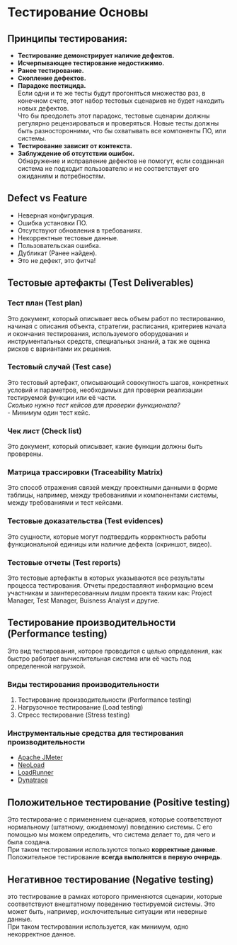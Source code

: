 # Тестирование Основы

## Принципы тестирования:

* **Тестирование демонстрирует наличие дефектов.**
* **Исчерпывающее тестирование недостижимо.**
* **Ранее тестирование.**
* **Скопление дефектов.**
* **Парадокс пестицида.**\
  &#x20;   Если одни и те же тесты будут прогоняться множество раз, в конечном счете, этот набор тестовых сценариев не будет находить новых дефектов.\
  &#x20;   Что бы преодолеть этот парадокс, тестовые сценарии должны регулярно рецензироваться и проверяться. Новые тесты должны быть разносторонними, что бы охватывать все компоненты ПО, или системы.
* **Тестирование зависит от контекста.**
* **Заблуждение об отсутствии ошибок.**\
  &#x20;   Обнаружение и исправление дефектов не помогут, если созданная система не подходит пользователю и не соответствует его ожиданиям и потребностям.

## Defect vs Feature

* Неверная конфигурация.
* Ошибка установки ПО.
* Отсутствуют обновления в требованиях.
* Некорректные тестовые данные.
* Пользовательская ошибка.
* Дубликат (Ранее найден).
* Это не дефект, это фитча!

## Тестовые артефакты (Test Deliverables)

### Тест план (Test plan)

&#x20; Это документ, который описывает весь объем работ по тестированию, начиная с описания объекта, стратегии, расписания, критериев начала и окончания тестирования, используемого оборудования и инструментальных средств, специальных знаний, а так же оценка рисков с вариантами их решения.

### Тестовый случай (Test case)

&#x20; Это тестовый артефакт, описывающий совокупность шагов, конкретных условий и параметров, необходимых для проверки реализации тестируемой функции или её части.\
&#x20; _Сколько нужно тест кейсов для проверки функционала?_\
&#x20; _-_ Минимум один тест кейс.

### Чек лист (Check list)

&#x20; Это документ, который описывает, какие функции должны быть проверены.

### Матрица трассировки (Traceability Matrix)

&#x20; Это способ отражения связей между проектными данными в форме таблицы, например, между требованиями и компонентами системы, между требованиями и тест кейсами.

### Тестовые доказательства (Test evidences)

&#x20; Это сущности, которые могут подтвердить корректность работы функциональной единицы или наличие дефекта (скриншот, видео).

### Тестовые отчеты (Test reports)

&#x20; Это тестовые артефакты в которых указываются все результаты процесса тестирования. Отчеты предоставляют информацию всем участникам и заинтересованным лицам проекта таким как: Project Manager, Test Manager, Buisness Analyst и другие.

## Тестирование производительности (Performance testing)

&#x20; Это вид тестирования, которое проводится с целью определения, как быстро работает вычислительная система или её часть под определенной нагрузкой.

### Виды тестирования производительности

1. Тестирование производительности (Performance testing)
2. Нагрузочное тестирование (Load testing)
3. Стресс тестирование (Stress testing)

### Инструментальные средства для тестирования производительности

* [Apache JMeter](https://jmeter.apache.org/)
* [NeoLoad](https://www.neotys.com/neoload/overview)
* [LoadRunner](https://www.microfocus.com/ru-ru/products/loadrunner-load-testing/overview)
* [Dynatrace](https://www.dynatrace.com/)

## Положительное тестирование (Positive testing)

&#x20; Это тестирование с применением сценариев, которые соответствуют нормальному (штатному, ожидаемому) поведению системы. С его помощью мы можем определить, что система делает то, для чего и была создана.\
&#x20; При таком тестировании используются только **корректные данные**.\
&#x20; Положительное тестирование **всегда выполнятся в первую очередь**.

## Негативное тестирование (Negative testing)

&#x20; это тестирование в рамках которого применяются сценарии, которые соответствуют внештатному поведению тестируемой системы. Это может быть, например, исключительные ситуации или неверные данные.\
&#x20; При таком тестировании используется, как минимум, одно некорректное данное.

###

###





